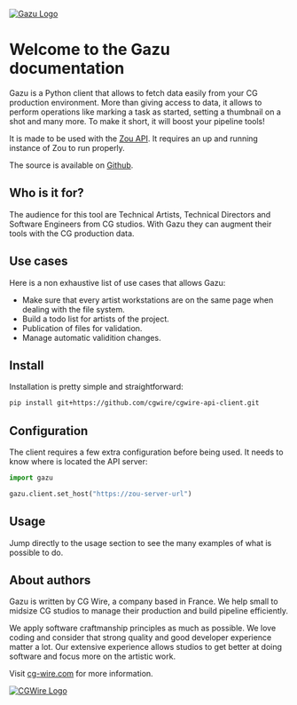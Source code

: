 [![Gazu Logo](/gazu.png)](https://github.com/cgwire/gazu)

# Welcome to the Gazu documentation

Gazu is a Python client that allows to fetch data easily from your CG
production environment. More than giving access to data, it allows to perform
operations like marking a task as started, setting a thumbnail on a shot and
many more. To make it short, it will boost your pipeline tools!

It is made to be used with the [Zou
API](https://github.com/cgwire/cgwire-api). It requires an up and running
instance of Zou to run properly.

The source is available on [Github](https://github.com/cgwire/gazu).


## Who is it for?

The audience for this tool are Technical Artists, Technical Directors and
Software Engineers from CG studios. With Gazu they can augment their tools with the CG production data. 

## Use cases

Here is a non exhaustive list of use cases that allows Gazu:

* Make sure that every artist workstations are on the same page when dealing
  with the file system.
* Build a todo list for artists of the project.
* Publication of files for validation.
* Manage automatic validition changes.

## Install 

Installation is pretty simple and straightforward:

```bash
pip install git+https://github.com/cgwire/cgwire-api-client.git
```

## Configuration 

The client requires a few extra configuration before being used. It needs
to know where is located the API server:

```python
import gazu

gazu.client.set_host("https://zou-server-url")
```

## Usage
 
Jump directly to the usage section to see the many examples of what is possible
to do.

## About authors

Gazu is written by CG Wire, a company based in France. We help small to
midsize CG studios to manage their production and build pipeline efficiently.

We apply software craftmanship principles as much as possible. We love
coding and consider that strong quality and good developer experience matter a lot.
Our extensive experience allows studios to get better at doing software and focus
more on the artistic work.

Visit [cg-wire.com](https://cg-wire.com) for more information.

[![CGWire Logo](/cgwire.png)](https://cgwire.com)
